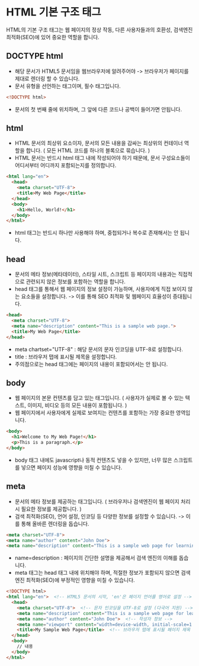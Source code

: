 HTML 기본 구조 태그
=========================================
HTML의 기본 구조 태그는 웹 페이지의 정상 작동, 다른 사용자들과의 호환성, 검색엔진 최적화(SEO)에 있어 중요한 역할을 합니다.


DOCTYPE html
--------------------------------------
- 해당 문서가 HTML5 문서임을 웹브라우저에 알려주어야 -> 브라우저가 페이지를 제대로 렌더링 할 수 있습니다.
- 문서 유형을 선언하는 태그이며, 필수 태그입니다.

```html
<!DOCTYPE html> 
```
- 문서의 첫 번째 줄에 위치하며, 그 앞에 다른 코드나 공백이 들어가면 안됩니다.

html
-------------------------------------------------------
- HTML 문서의 최상위 요소이자, 문서의 모든 내용을 감싸는 최상위의 컨테이너 역할을 합니다. ( 모든 HTML 코드를 하나의 블록으로 묶습니다. )
- HTML 문서는 반드시 html 태그 내에 작성되어야 하기 때문에, 문서 구성요소들이 어디서부터 어디까지 포함되는지를 정의합니다.

```html
<html lang="en">
  <head>
    <meta charset="UTF-8">
    <title>My Web Page</title>
  </head>
  <body>
    <h1>Hello, World!</h1>
  </body>
</html>
```
- html 태그는 반드시 하나만 사용해야 하며, 중첩되거나 복수로 존재해서는 안 됩니다.

head
--------------------------------------------------------
- 문서의 메타 정보(메타데이터), 스타일 시트, 스크립트 등 페이지의 내용과는 직접적으로 관련되지 않은 정보를 포함하는 역할을 합니다.
- head 태그를 통해서 웹 페이지의 정보 설정이 가능하며, 사용자에게 직접 보이지 않는 요소들을 설정합니다. -> 이를 통해 SEO 최적화 및 웹페이지 효율성이 증대됩니다.

```html
<head>
  <meta charset="UTF-8">
  <meta name="description" content="This is a sample web page.">
  <title>My Web Page</title>
</head>
```
- meta chartset="UTF-8" : 해당 문서의 문자 인코딩을 UTF-8로 설정합니다.
- title : 브라우저 탭에 표시될 제목을 설정합니다.
- 주의점으로는 head 태그에는 페이지의 내용이 포함되어서는 안 됩니다.

body 
----------------------------------------------------------------
- 웹 페이지의 본문 컨텐츠를 담고 있는 태그입니다. ( 사용자가 실제로 볼 수 있는 텍스트, 이미지, 비디오 등의 모든 내용이 포함됩니다. )
- 웹 페이지에서 사용자에게 실제로 보여지는 컨텐츠를 포함하는 가장 중요한 영역입니다.

```html
<body>
  <h1>Welcome to My Web Page!</h1>
  <p>This is a paragraph.</p>
</body>
```
- body 태그 내에도 javascript나 동적 컨텐츠도 넣을 수 있지만, 너무 많은 스크립트를 넣으면 페이지 성능에 영향을 미칠 수 있습니다.

meta
-------------------------------------------------------------
- 문서의 메타 정보를 제공하는 태그입니다. ( 브라우저나 검색엔진이 웹 페이지 처리 시 필요한 정보를 제공합니다. )
- 검색 최적화(SEO), 언어 설정, 인코딩 등 다양한 정보를 설정할 수 있습니다. -> 이를 통해 올바른 렌더링을 돕습니다.

```html
<meta charset="UTF-8">
<meta name="author" content="John Doe">
<meta name="description" content="This is a sample web page for learning HTML.">
```
- name=description : 페이지의 간단한 설명을 제공해서 검색 엔진의 이해를 돕습니다.
- meta 태그는 head 태그 내에 위치해야 하며, 적절한 정보가 포함되지 않으면 검색엔진 최적화(SEO)에 부정적인 영향을 미칠 수 있습니다.

```html
<!DOCTYPE html>
<html lang="en">  <!-- HTML5 문서의 시작, 'en'은 페이지 언어를 영어로 설정 -->
  <head>
    <meta charset="UTF-8">  <!-- 문자 인코딩을 UTF-8로 설정 (다국어 지원) -->
    <meta name="description" content="This is a sample web page for learning HTML.">  <!-- 페이지 설명 (SEO 최적화) -->
    <meta name="author" content="John Doe">  <!-- 작성자 정보 -->
    <meta name="viewport" content="width=device-width, initial-scale=1.0">  <!-- 반응형 웹을 위한 뷰포트 설정 -->
    <title>My Sample Web Page</title>  <!-- 브라우저 탭에 표시될 페이지 제목 -->
  </head>
  <body>
    // 내용
  </body>
</html>
```
